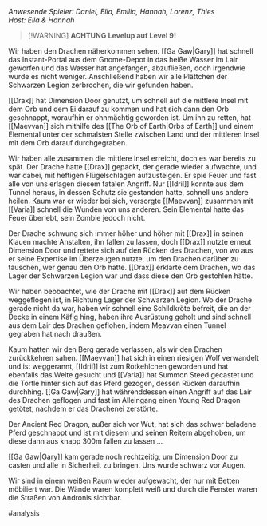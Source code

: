 _Anwesende Spieler: Daniel, Ella, Emilia, Hannah, Lorenz, Thies_  
_Host: Ella & Hannah_

>[!WARNING] **ACHTUNG**
>**Levelup auf Level 9!**

Wir haben den Drachen näherkommen sehen. [[Ga Gaw|Gary]] hat schnell das Instant-Portal aus dem Gnome-Depot in das heiße Wasser im Lair geworfen und das Wasser hat angefangen, abzufließen, doch irgendwie wurde es nicht weniger. Anschließend haben wir alle Plättchen der Schwarzen Legion zerbrochen, die wir gefunden haben.

[[Drax]] hat Dimension Door genutzt, um schnell auf die mittlere Insel mit dem Orb und dem Ei darauf zu kommen und hat sich dann den Orb geschnappt, woraufhin er ohnmächtig geworden ist. Um ihn zu retten, hat [[Maevvan]] sich mithilfe des [[The Orb of Earth|Orbs of Earth]] und einem Elemental unter der schmalsten Stelle zwischen Land und der mittleren Insel mit dem Orb darauf durchgegraben.

Wir haben alle zusammen die mittlere Insel erreicht, doch es war bereits zu spät. Der Drache hatte [[Drax]] gepackt, der gerade wieder aufwachte, und war dabei, mit heftigen Flügelschlägen aufzusteigen. Er spie Feuer und fast alle von uns erlagen diesem fatalen Angriff. Nur [[Idril]] konnte aus dem Tunnel heraus, in dessen Schutz sie gestanden hatte, schnell uns andere heilen. Kaum war er wieder bei sich, versorgte [[Maevvan]] zusammen mit [[Varia]] schnell die Wunden von uns anderen. Sein Elemental hatte das Feuer überlebt, sein Zombie jedoch nicht.

Der Drache schwung sich immer höher und höher mit [[Drax]] in seinen Klauen machte Anstalten, ihn fallen zu lassen, doch [[Drax]] nutzte erneut Dimension Door und rettete sich auf den Rücken des Drachen, von wo aus er seine Expertise im Überzeugen nutzte, um den Drachen darüber zu täuschen, wer genau den Orb hatte. [[Drax]] erklärte dem Drachen, wo das Lager der Schwarzen Legion war und dass diese den Orb gestohlen hätte.

Wir haben beobachtet, wie der Drache mit [[Drax]] auf dem Rücken weggeflogen ist, in Richtung Lager der Schwarzen Legion. Wo der Drache gerade nicht da war, haben wir schnell eine Schildkröte befreit, die an der Decke in einem Käfig hing, haben ihre Ausrüstung geholt und sind schnell aus dem Lair des Drachen geflohen, indem Meavvan einen Tunnel gegraben hat nach draußen.

Kaum hatten wir den Berg gerade verlassen, als wir den Drachen zurückkehren sahen. [[Maevvan]] hat sich in einen riesigen Wolf verwandelt und ist weggerannt, [[Idril]] ist zum Rotkehlchen geworden und hat ebenfalls das Weite gesucht und [[Varia]] hat Summon Steed gecastet und die Tortle hinter sich auf das Pferd gezogen, dessen Rücken daraufhin durchhing. [[Ga Gaw|Gary]] hat währenddessen einen Angriff auf das Lair des Drachen geflogen und fast im Alleingang einen Young Red Dragon getötet, nachdem er das Drachenei zerstörte.

Der Ancient Red Dragon, außer sich vor Wut, hat sich das schwer beladene Pferd geschnappt und ist mit diesem und seinen Reitern abgehoben, um diese dann aus knapp 300m fallen zu lassen ...

[[Ga Gaw|Gary]] kam gerade noch rechtzeitig, um Dimension Door zu casten und alle in Sicherheit zu bringen. Uns wurde schwarz vor Augen.

Wir sind in einem weißen Raum wieder aufgewacht, der nur mit Betten möbiliert war. Die Wände waren komplett weiß und durch die Fenster waren die Straßen von Andronis sichtbar.

#analysis